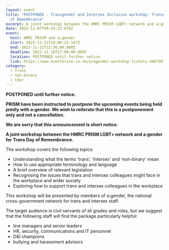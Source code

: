 ```yaml
---
layout: event
title: "POSTPONED - Transgender and Intersex Inclusion workshop: Transgender day
  of Remembrance"
excerpt: A joint workshop between the HMRC PRISM LGBT+ network and a:gender for TDOR
date: 2022-11-07T09:24:23.078Z
event:
  host: HMRC PRISM and a:gender
  start: 2022-11-22T10:00:23.147Z
  end: 2022-11-22T12:30:00.000Z
  deadline: 2022-11-18T17:00:00.000Z
  location: POSTPONED until further notice
  link: https://www.eventbrite.co.uk/e/agender-workshop-tickets-440799742897
category:
  - trans
  - non-binary
  - tdor
---
```

**POSTPONED until further notice.**

**PRISM have been instructed to postpone the upcoming events being held jointly with a:gender. We wish to reiterate that this is a postponement only and not a cancellation.** 

**We are sorry that this announcement is short notice.**



**A joint workshop between the HMRC PRISM LGBT+ network and a:gender for Trans Day of Remembrance.**

The workshop covers the following topics:

* Understanding what the terms ‘trans’, ‘intersex’ and ‘non-binary’ mean
* How to use appropriate terminology and language
* A brief overview of relevant legislation
* Recognising the issues that trans and intersex colleagues might face in the workplace and wider society
* Exploring how to support trans and intersex colleagues in the workplace

This workshop will be presented by members of a:gender, the national cross-government network for trans and intersex staff.

The target audience is civil servants of all grades and roles, but we suggest that the following staff will find the package particularly helpful:

* line managers and senior leaders
* HR, security, communications and IT personnel
* D&I champions
* bullying and harassment advisors